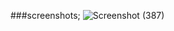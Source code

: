 ###screenshots;
![Screenshot (387)](https://github.com/trajendra0242/Spring_Mvc_Crud_Operations/assets/131019415/0d9a4295-9d17-427e-8147-5e5971afc505)
